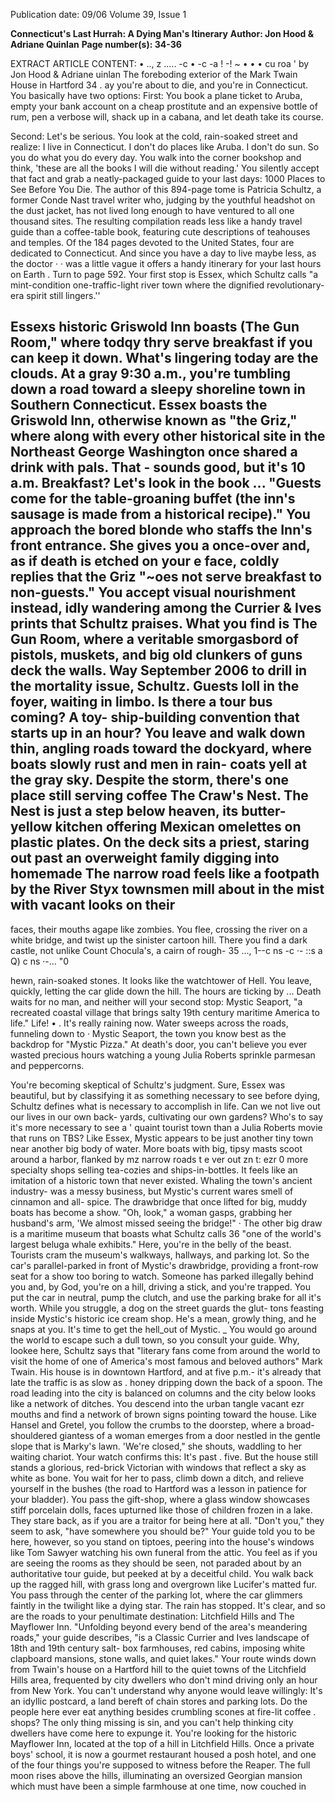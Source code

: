Publication date: 09/06
Volume 39, Issue 1

**Connecticut's Last Hurrah: A Dying Man's Itinerary**
**Author: Jon Hood & Adriane Quinlan**
**Page number(s): 34-36**

EXTRACT ARTICLE CONTENT:
•
..,
z
..... -c • -c -a
! -!
~
• •
• cu
roa
'
by Jon Hood & Adriane
uinlan
The foreboding exterior of the Mark Twain House in Hartford
34
.
ay you're about to die, and
you're in Connecticut. You
basically have two options:
First: You book a plane
ticket to Aruba, empty your bank
account on a cheap prostitute and an
expensive bottle of rum, pen a verbose
will, shack up in a cabana, and let death
take its course.

Second: Let's be serious. You look at
the cold, rain-soaked street and realize:
I live in Connecticut. I don't do places
like Aruba. I don't do sun. So you do
what you do every day. You walk into
the corner bookshop and think, 'these
are all the books I will die without reading.' You silently accept that fact and
grab a neatly-packaged guide to your
last days: 1000 Places to See Before You Die.
The author of this 894-page tome is
Patricia Schultz, a former Conde Nast
travel writer who, judging by the youthful
headshot on the dust jacket, has not
lived long enough to have ventured to
all one thousand sites. The resulting
compilation reads less like a handy travel
guide than a coffee-table book, featuring cute descriptions of teahouses
and temples. Of the 184 pages devoted
to the United States, four are dedicated
to Connecticut. And since you have a
day to live
maybe less, as the doctor · ·
was a little vague
it offers a handy
itinerary for your last hours on Earth .
Turn to page 592. Your first stop is
Essex, which Schultz calls "a mint-condition one-traffic-light river town where
the dignified revolutionary-era spirit
still lingers.''


Essexs historic Griswold Inn boasts (The Gun Room," where todqy thry serve breakfast if you can keep it down.
What's lingering today are the clouds.
At a gray 9:30 a.m., you're tumbling down
a road toward a sleepy shoreline town in
Southern Connecticut. Essex boasts the
Griswold Inn, otherwise known as "the
Griz," where
along with every other
historical site in the Northeast
George
Washington once shared
a drink with pals. That -
sounds good, but it's 10
a.m.
Breakfast?
Let's
look in the book ...
"Guests come for the
table-groaning
buffet
(the inn's sausage is
made from a historical
recipe)." You approach
the bored blonde who
staffs the Inn's front
entrance. She gives you a
once-over and, as if
death is etched on your
e
face, coldly replies that the Griz "~oes
not serve breakfast to non-guests."
You accept visual nourishment instead,
idly wandering among the Currier & Ives
prints that Schultz praises. What you find
is The Gun Room, where a veritable
smorgasbord of pistols, muskets, and big
old clunkers of guns deck the walls. Way
September 2006
to drill in the mortality issue, Schultz.
Guests loll in the foyer, waiting in
limbo. Is there a tour bus coming? A toy-
ship-building convention that starts up in
an hour? You leave and walk down thin,
angling roads toward the dockyard,
where boats slowly rust and men in rain-
coats yell at the gray sky. Despite the
storm, there's one place still serving coffee
The Craw's
Nest.
The
Nest is just a step below heaven,
its
butter-yellow
kitchen
offering
Mexican omelettes on plastic plates. On
the deck sits a priest, staring out past an
overweight family
digging into homemade
The narrow road feels like a footpath
by the River Styx
townsmen mill about
in the mist with vacant looks on their
-
faces, their mouths agape like zombies.
You flee, crossing the river on a white
bridge, and twist up the sinister cartoon
hill. There you find a dark castle, not
unlike Count Chocula's, a cairn of rough-
35
...,
1--c
ns -c ·-
::s a
Q)
c
ns ·-...
"0


hewn, rain-soaked stones.
It looks like the watchtower of Hell.
You leave, quickly, letting the car glide
down the hill. The hours are ticking by ...
Death waits for no man, and neither
will your second stop: Mystic Seaport, "a
recreated coastal village that brings salty
19th century maritime America to life."
Life!
• . It's really raining now. Water sweeps
across the roads, funneling down to
· Mystic Seaport, the town you know best
as the backdrop for "Mystic Pizza." At
death's door, you can't believe you ever
wasted precious hours watching a young
Julia Roberts sprinkle parmesan and peppercorns.

You're becoming skeptical of Schultz's
judgment. Sure, Essex was beautiful, but
by classifying it as something necessary
to see before dying, Schultz defines what
is necessary to accomplish in life. Can we
not live out our lives in our own back-
yards, cultivating our own gardens?
Who's to say it's more necessary to see a
' quaint tourist town than a Julia Roberts
movie that runs on TBS?
Like Essex, Mystic appears to be just
another tiny town near another big body
of water. More boats with big, tipsy
masts scoot around a harbor, flanked by
mz
narrow roads
t e
ver
out zn
t:
ezr
0
more specialty shops selling tea-cozies
and ships-in-bottles. It feels like an imitation of a historic town that never existed.
Whaling
the town's ancient industry-
was a messy business, but Mystic's current
wares smell of cinnamon and all-
spice. The drawbridge that once lifted for
big, muddy boats has become a show.
"Oh, look," a woman gasps, grabbing her
husband's arm, 'We almost missed seeing
the bridge!"
·
The other big draw is a maritime
museum that boasts what Schultz calls
36
"one of the world's largest beluga whale
exhibits." Here, you're in the belly of the
beast. Tourists cram the museum's walkways, hallways, and parking lot. So the
car's parallel-parked in front of Mystic's
drawbridge, providing a front-row seat
for a show too boring to watch. Someone
has parked illegally behind you and, by
God, you're on a hill, driving a stick, and
you're trapped. You put the car in neutral,
pump the clutch, and use the parking
brake for all it's worth. While you struggle, a dog on the street guards the glut-
tons feasting inside Mystic's historic ice
cream shop. He's a mean, growly thing,
and he snaps at you.
It's time to get the hell_out of Mystic.
_ You would go around the world to
escape such a dull town, so you consult
your guide. Why, lookee here, Schultz
says that "literary fans come from around
the world to visit the home of one of
America's most famous and beloved
authors"
Mark Twain. His house is in
downtown Hartford, and at five p.m.-
it's already that late
the traffic is as slow
as . honey dripping down the back of a
spoon. The road leading into the city is
balanced on columns and the city below
looks like a network of ditches.
You descend into the urban tangle
vacant
ezr mouths
and find a network of brown signs pointing
toward the house. Like Hansel and
Gretel, you follow the crumbs to the
doorstep, where a broad-shouldered
giantess of a woman emerges from a
door nestled in the gentle slope that is
Marky's lawn.
'We're closed," she shouts, waddling
to her waiting chariot.
Your watch confirms this: It's past .
five. But the house still stands
a glorious, red-brick Victorian with windows
that reflect a sky as white as bone.
You wait for her to pass, climb down
a ditch, and relieve yourself in the bushes (the road to Hartford was a lesson in
patience for your bladder). You pass the
gift-shop, where a glass window showcases stiff porcelain dolls, faces upturned
like those of children frozen in a lake.
They stare back, as if you are a traitor for
being here at all. "Don't you," they seem
to ask, "have somewhere you should be?"
Your guide told you to be here, however, so you stand on tiptoes, peering into
the house's windows like Tom Sawyer
watching his own funeral from the attic.
You feel as if you are seeing the rooms as
they should be seen, not paraded about by
an authoritative tour guide, but peeked at
by a deceitful child.
You walk back up the ragged hill, with
grass long and overgrown like Lucifer's
matted fur. You pass through the center of
the parking lot, where the car glimmers
faintly in the twilight like a dying star.
The rain has stopped. It's clear, and so
are the roads to your penultimate destination: Litchfield Hills and The Mayflower
Inn. "Unfolding beyond every bend of
the area's meandering roads," your guide
describes, "is a Classic Currier and Ives
landscape of 18th and 19th century salt-
box farmhouses, red cabins, imposing
white clapboard mansions, stone walls,
and quiet lakes."
Your route winds down from Twain's
house on a Hartford hill to the quiet
towns of the Litchfield Hills area, frequented by city dwellers who don't mind
driving only an hour from New York.
You can't understand why anyone would
leave willingly: It's an idyllic postcard, a
land bereft of chain stores and parking
lots. Do the people here ever eat anything
besides crumbling scones at fire-lit coffee
. shops? The only thing missing is sin, and
you can't help thinking city dwellers have
come here to expunge it.
You're looking for the historic
Mayflower Inn, located at the top of a
hill in Litchfield Hills. Once a private
boys' school, it is now a gourmet restaurant housed a posh hotel, and one of the
four things you're supposed to witness
before the Reaper.
The full moon rises above the hills,
illuminating an oversized Georgian mansion which must have been a simple
farmhouse at one time, now couched in